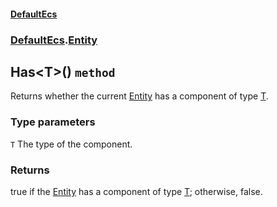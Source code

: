 #### [DefaultEcs](./DefaultEcs.md 'DefaultEcs')
### [DefaultEcs](./DefaultEcs.md#DefaultEcs 'DefaultEcs').[Entity](./DefaultEcs-Entity.md 'DefaultEcs.Entity')
## Has&lt;T&gt;() `method`
Returns whether the current [Entity](./DefaultEcs-Entity.md 'DefaultEcs.Entity') has a component of type [T](#DefaultEcs-Entity-Has-T-()-T 'DefaultEcs.Entity.Has&lt;T&gt;().T').
### Type parameters

<a name='DefaultEcs-Entity-Has-T-()-T'></a>
`T`
The type of the component.
### Returns
true if the [Entity](./DefaultEcs-Entity.md 'DefaultEcs.Entity') has a component of type [T](#DefaultEcs-Entity-Has-T-()-T 'DefaultEcs.Entity.Has&lt;T&gt;().T'); otherwise, false.
